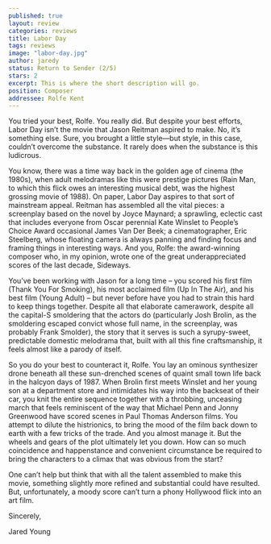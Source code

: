 ```yaml
---
published: true
layout: review
categories: reviews
title: Labor Day
tags: reviews
image: "labor-day.jpg"
author: jaredy
status: Return to Sender (2/5)
stars: 2
excerpt: This is where the short description will go.
position: Composer
addressee: Rolfe Kent
---
```


You tried your best, Rolfe. You really did. But despite your best efforts, Labor Day isn’t the movie that Jason Reitman aspired to make. No, it’s something else. Sure, you brought a little style—but style, in this case, couldn’t overcome the substance. It rarely does when the substance is this ludicrous. 

You know, there was a time way back in the golden age of cinema (the 1980s), when adult melodramas like this were prestige pictures (Rain Man, to which this flick owes an interesting musical debt, was the highest grossing movie of 1988). On paper, Labor Day aspires to that sort of mainstream appeal. Reitman has assembled all the vital pieces: a screenplay based on the novel by Joyce Maynard; a sprawling, eclectic cast that includes everyone from Oscar perennial Kate Winslet to People’s Choice Award occasional James Van Der Beek; a cinematographer, Eric Steelberg, whose floating camera is always panning and finding focus and framing things in interesting ways. And you, Rolfe: the award-winning composer who, in my opinion, wrote one of the great underappreciated scores of the last decade, Sideways. 

You’ve been working with Jason for a long time – you scored his first film (Thank You For Smoking), his most acclaimed film (Up In The Air), and his best film (Young Adult) – but never before have you had to strain this hard to keep things together. Despite all that elaborate camerawork, despite all the capital-S smoldering that the actors do (particularly Josh Brolin, as the smoldering escaped convict whose full name, in the screenplay, was probably Frank Smolder), the story that it serves is such a syrupy-sweet, predictable domestic melodrama that, built with all this fine craftsmanship, it feels almost like a parody of itself.

So you do your best to counteract it, Rolfe. You lay an ominous synthesizer drone beneath all these sun-drenched scenes of quaint small town life back in the halcyon days of 1987. When Brolin first meets Winslet and her young son at a department store and intimidates his way into the backseat of their car, you knit the entire sequence together with a throbbing, unceasing march that feels reminiscent of the way that Michael Penn and Jonny Greenwood have scored scenes in Paul Thomas Anderson films. You attempt to dilute the histrionics, to bring the mood of the film back down to earth with a few tricks of the trade. And you almost manage it. But the wheels and gears of the plot ultimately let you down. How can so much coincidence and happenstance and convenient circumstance be required to bring the characters to a climax that was obvious from the start?  

One can’t help but think that with all the talent assembled to make this movie, something slightly more refined and substantial could have resulted. But, unfortunately, a moody score can’t turn a phony Hollywood flick into an art film.

Sincerely,

Jared Young